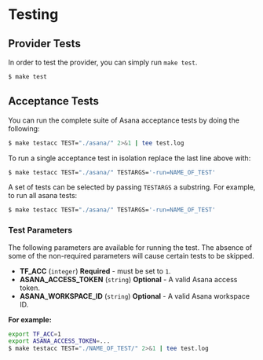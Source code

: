# Testing

## Provider Tests
In order to test the provider, you can simply run `make test`.

```bash
$ make test
```

## Acceptance Tests

You can run the complete suite of Asana acceptance tests by doing the following:

```bash
$ make testacc TEST="./asana/" 2>&1 | tee test.log
```

To run a single acceptance test in isolation replace the last line above with:

```bash
$ make testacc TEST="./asana/" TESTARGS='-run=NAME_OF_TEST'
```

A set of tests can be selected by passing `TESTARGS` a substring. For example, to run all asana tests:

```bash
$ make testacc TEST="./asana/" TESTARGS='-run=NAME_OF_TEST'
```

### Test Parameters

The following parameters are available for running the test. The absence of some of the non-required parameters
will cause certain tests to be skipped.

* **TF_ACC** (`integer`) **Required** - must be set to `1`.
* **ASANA_ACCESS_TOKEN** (`string`) **Optional**  - A valid Asana access token.
* **ASANA_WORKSPACE_ID** (`string`) **Optional**  - A valid Asana workspace ID.

**For example:**
```bash
export TF_ACC=1
export ASANA_ACCESS_TOKEN=...
$ make testacc TEST="./NAME_OF_TEST/" 2>&1 | tee test.log
```
